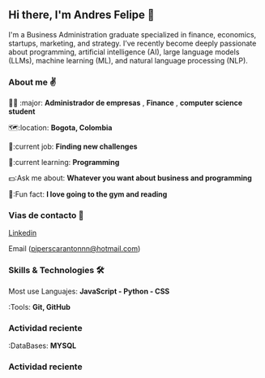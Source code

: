 ## Hi there, I'm Andres Felipe 👋

I'm a Business Administration graduate specialized in finance, economics, startups, marketing, and strategy. I’ve recently become deeply passionate about programming, artificial intelligence (AI), large language models (LLMs), machine learning (ML), and natural language processing (NLP).

### About me ✌
👨‍🎓 :major: **Administrador de empresas** , **Finance** , **computer science student**

🗺:location: **Bogota, Colombia**

🚀:current job: **Finding new challenges**

📖:current learning: **Programming**

💵:Ask me about: **Whatever you want about business and programming**

🤖:Fun fact: **I love going to the gym and reading**

### Vias de contacto 📱
[Linkedin](https://www.linkedin.com/in/andres-caranton-35b324302/)

Email (piperscarantonnn@hotmail.com)


### Skills & Technologies  🛠

Most use Languajes: **JavaScript - Python - CSS**

:Tools: **Git, GitHub**

### Actividad reciente 
<!--RECENT_ACTIVITY:start-->
<!--RECENT_ACTIVITY:last_update-->

:DataBases: **MYSQL**

### Actividad reciente 
